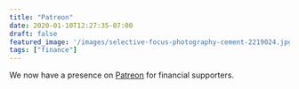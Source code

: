 ```yaml
---
title: "Patreon"
date: 2020-01-10T12:27:35-07:00
draft: false
featured_image: '/images/selective-focus-photography-cement-2219024.jpg'
tags: ["finance"]
---
```


We now have a presence on [Patreon](https://www.patreon.com/dpcn) for financial supporters.

